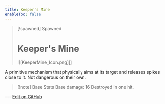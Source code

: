 ```yaml
---
title: Keeper's Mine
enableToc: false
---
```

> [!spawned] Spawned
>
> # Keeper's Mine
>
> ![[KeeperMine_Icon.png]]]

A primitive mechanism that physically aims at its target and releases spikes close to it. Not dangerous on their own.

> [!note] Base Stats
> Base damage: 16
> Destroyed in one hit.

--- [Edit on GitHub](https://github.com/Mondrethos/gatekeeperwiki/edit/main/content/Monsters/KeepersMine.md)